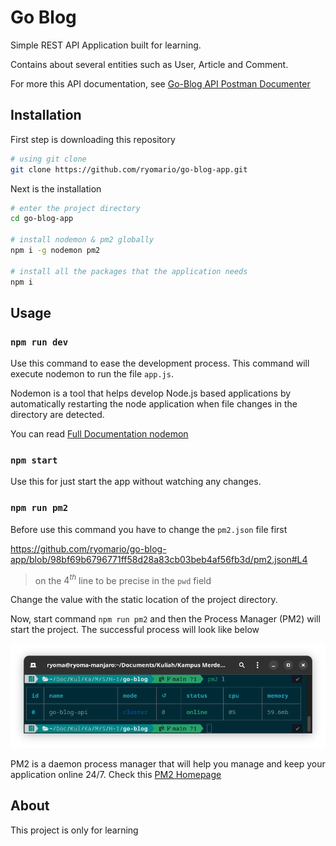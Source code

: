 # Go Blog

Simple REST API Application built for learning.

Contains about several entities such as User, Article and Comment.

For more this API documentation, see [Go-Blog API Postman Documenter](https://documenter.getpostman.com/view/23133618/VUxSr5QK)

## Installation

First step is downloading this repository

```sh
# using git clone
git clone https://github.com/ryomario/go-blog-app.git
```

Next is the installation

```sh
# enter the project directory
cd go-blog-app

# install nodemon & pm2 globally
npm i -g nodemon pm2

# install all the packages that the application needs
npm i
```



## Usage

### `npm run dev`

Use this command to ease the development process. This command will execute nodemon to run the file `app.js`. 

Nodemon is a tool that helps develop Node.js based applications by automatically restarting the node application when file changes in the directory are detected.

You can read [Full Documentation nodemon](https://github.com/remy/nodemon#nodemon)

### `npm start`

Use this for just start the app without watching any changes.

### `npm run pm2`

Before use this command you have to change the `pm2.json` file first

https://github.com/ryomario/go-blog-app/blob/98bf69b6796771ff58d28a83cb03beb4af56fb3d/pm2.json#L4

> on the $4^{th}$ line to be precise in the `pwd` field

Change the value with the static location of the project directory.

Now, start command `npm run pm2` and then the Process Manager (PM2) will start the project. The successful process will look like below

![Gambar contoh PM2 berhasil](src/pm2.png)

PM2 is a daemon process manager that will help you manage and keep your application online 24/7. Check this [PM2 Homepage](https://pm2.keymetrics.io/)


## About

This project is only for learning
